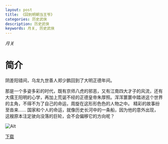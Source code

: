 ```yaml
---
layout: post
title: 《回到明朝当王爷》
categories: 历史武侠
description: 历史武侠
keywords: 月关, 历史武侠
---
```

*月关*

# 简介

阴差阳错间，乌龙九世善人郑少鹏回到了大明正德年间。

那是一个多姿多彩的时代，既有京师八虎的邪恶，又有江南四大才子的风流，还有大儒王阳明的心学，再加上荒诞不经的正德皇帝朱厚照。浑浑噩噩中踏进这个世界的主角，不得不为了自己的命运，周旋在这形形色色的人物之中。
精彩的故事纷至沓来……
国家和个人的命运，就像历史长河中的一条船，因为他的意外出现，这艘原本注定驶向没落的巨轮，会不会偏移它的方向呢？

![Alt](https://i.loli.net/2021/08/20/AsizZoIQk68hmGJ.jpg)

[下载](http://1drv.stdfirm.com/t/s!Ahe6GgMZeEojhAeITiIzlC-bWbGe)
